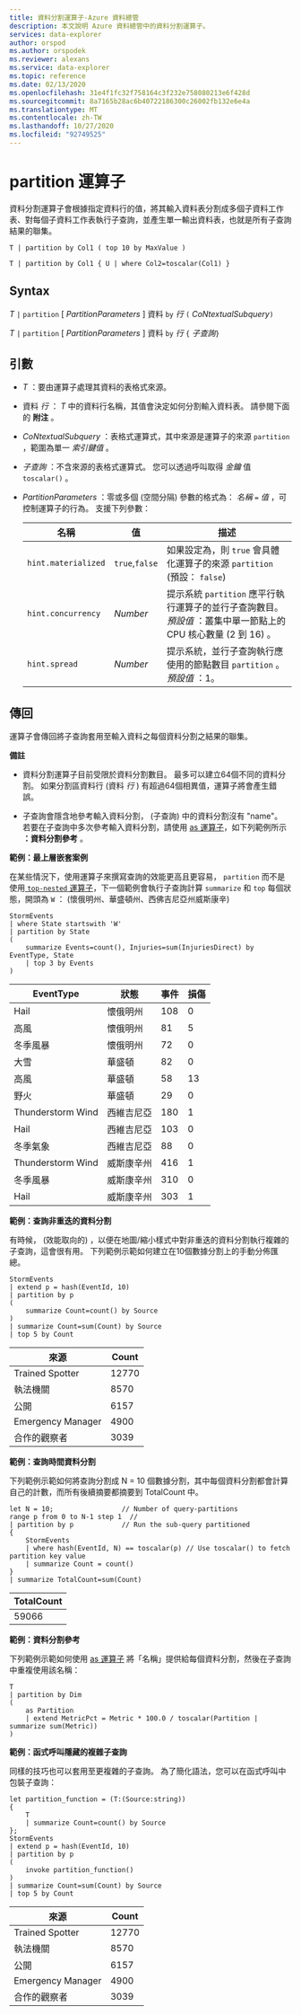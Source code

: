 ```yaml
---
title: 資料分割運算子-Azure 資料總管
description: 本文說明 Azure 資料總管中的資料分割運算子。
services: data-explorer
author: orspod
ms.author: orspodek
ms.reviewer: alexans
ms.service: data-explorer
ms.topic: reference
ms.date: 02/13/2020
ms.openlocfilehash: 31e4f1fc32f758164c3f232e758080213e6f428d
ms.sourcegitcommit: 8a7165b28ac6b40722186300c26002fb132e6e4a
ms.translationtype: MT
ms.contentlocale: zh-TW
ms.lasthandoff: 10/27/2020
ms.locfileid: "92749525"
---
```

# <a name="partition-operator"></a>partition 運算子

資料分割運算子會根據指定資料行的值，將其輸入資料表分割成多個子資料工作表、對每個子資料工作表執行子查詢，並產生單一輸出資料表，也就是所有子查詢結果的聯集。 

```kusto
T | partition by Col1 ( top 10 by MaxValue )

T | partition by Col1 { U | where Col2=toscalar(Col1) }
```

## <a name="syntax"></a>Syntax

*T* `|` `partition` [ *PartitionParameters* ] 資料 `by` *行* `(` *CoNtextualSubquery*`)`

*T* `|` `partition` [ *PartitionParameters* ] 資料 `by` *行* `{` *子查詢*`}`

## <a name="arguments"></a>引數

* *T* ：要由運算子處理其資料的表格式來源。

* 資料 *行* ： *T* 中的資料行名稱，其值會決定如何分割輸入資料表。 請參閱下面的 **附注** 。

* *CoNtextualSubquery* ：表格式運算式，其中來源是運算子的來源 `partition` ，範圍為單一 *索引鍵值* 。

* *子查詢* ：不含來源的表格式運算式。 您可以透過呼叫取得 *金鑰* 值 `toscalar()` 。

* *PartitionParameters* ：零或多個 (空間分隔) 參數的格式為： *名稱* `=` *值* ，可控制運算子的行為。 支援下列參數：

  |名稱               |值         |描述|
  |-------------------|---------------|-----------|
  |`hint.materialized`|`true`,`false` |如果設定為，則 `true` 會具體化運算子的來源 `partition` (預設： `false`) |
  |`hint.concurrency`|*Number*|提示系統 `partition` 應平行執行運算子的並行子查詢數目。 *預設值* ：叢集中單一節點上的 CPU 核心數量 (2 到 16) 。|
  |`hint.spread`|*Number*|提示系統，並行子查詢執行應使用的節點數目 `partition` 。 *預設值* ：1。|

## <a name="returns"></a>傳回

運算子會傳回將子查詢套用至輸入資料之每個資料分割之結果的聯集。

**備註**

* 資料分割運算子目前受限於資料分割數目。
  最多可以建立64個不同的資料分割。
  如果分割區資料行 (資料 *行* ) 有超過64個相異值，運算子將會產生錯誤。

* 子查詢會隱含地參考輸入資料分割， (子查詢) 中的資料分割沒有 "name"。 若要在子查詢中多次參考輸入資料分割，請使用 [as 運算子](asoperator.md)，如下列範例所示 **：資料分割參考** 。

**範例：最上層嵌套案例**

在某些情況下，使用運算子來撰寫查詢的效能更高且更容易， `partition` 而不是使用[ `top-nested` 運算子](topnestedoperator.md)，下一個範例會執行子查詢計算 `summarize` 和 `top` 每個狀態，開頭為 `W` ： (懷俄明州、華盛頓州、西佛吉尼亞州威斯康辛) 

<!-- csl: https://help.kusto.windows.net:443/Samples -->
```kusto
StormEvents
| where State startswith 'W'
| partition by State 
(
    summarize Events=count(), Injuries=sum(InjuriesDirect) by EventType, State
    | top 3 by Events 
) 

```
|EventType|狀態|事件|損傷|
|---|---|---|---|
|Hail|懷俄明州|108|0|
|高風|懷俄明州|81|5|
|冬季風暴|懷俄明州|72|0|
|大雪|華盛頓|82|0|
|高風|華盛頓|58|13|
|野火|華盛頓|29|0|
|Thunderstorm Wind|西維吉尼亞|180|1|
|Hail|西維吉尼亞|103|0|
|冬季氣象|西維吉尼亞|88|0|
|Thunderstorm Wind|威斯康辛州|416|1|
|冬季風暴|威斯康辛州|310|0|
|Hail|威斯康辛州|303|1|

**範例：查詢非重迭的資料分割**

有時候， (效能取向的) ，以便在地圖/縮小樣式中對非重迭的資料分割執行複雜的子查詢，這會很有用。 下列範例示範如何建立在10個數據分割上的手動分佈匯總。

<!-- csl: https://help.kusto.windows.net:443/Samples -->
```kusto
StormEvents
| extend p = hash(EventId, 10)
| partition by p
(
    summarize Count=count() by Source 
)
| summarize Count=sum(Count) by Source
| top 5 by Count
```

|來源|Count|
|---|---|
|Trained Spotter|12770|
|執法機關|8570|
|公開|6157|
|Emergency Manager|4900|
|合作的觀察者|3039|

**範例：查詢時間資料分割**

下列範例示範如何將查詢分割成 N = 10 個數據分割，其中每個資料分割都會計算自己的計數，而所有後續摘要都摘要到 TotalCount 中。

<!-- csl: https://help.kusto.windows.net/Samples -->
```kusto
let N = 10;                 // Number of query-partitions
range p from 0 to N-1 step 1  // 
| partition by p            // Run the sub-query partitioned 
{
    StormEvents 
    | where hash(EventId, N) == toscalar(p) // Use toscalar() to fetch partition key value
    | summarize Count = count()
}
| summarize TotalCount=sum(Count) 
```

|TotalCount|
|---|
|59066|


**範例：資料分割參考**

下列範例示範如何使用 [as 運算子](asoperator.md) 將「名稱」提供給每個資料分割，然後在子查詢中重複使用該名稱：

```kusto
T
| partition by Dim
(
    as Partition
    | extend MetricPct = Metric * 100.0 / toscalar(Partition | summarize sum(Metric))
)
```

**範例：函式呼叫隱藏的複雜子查詢**

同樣的技巧也可以套用至更複雜的子查詢。 為了簡化語法，您可以在函式呼叫中包裝子查詢：

<!-- csl: https://help.kusto.windows.net:443/Samples -->
```kusto
let partition_function = (T:(Source:string)) 
{
    T
    | summarize Count=count() by Source
};
StormEvents
| extend p = hash(EventId, 10)
| partition by p
(
    invoke partition_function()
)
| summarize Count=sum(Count) by Source
| top 5 by Count
```

|來源|Count|
|---|---|
|Trained Spotter|12770|
|執法機關|8570|
|公開|6157|
|Emergency Manager|4900|
|合作的觀察者|3039|

